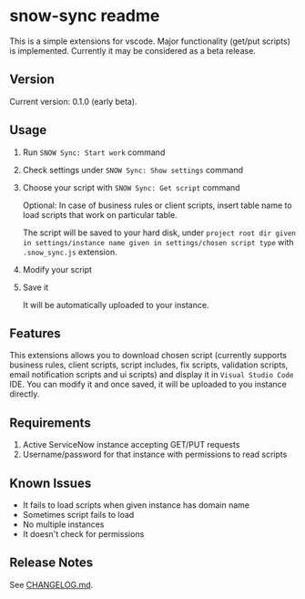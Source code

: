 # snow-sync readme

This is a simple extensions for vscode. Major functionality (get/put scripts) is implemented. Currently it may be considered as a beta release. 

## Version

Current version: 0.1.0 (early beta).

## Usage

1. Run `SNOW Sync: Start work` command
2. Check settings under `SNOW Sync: Show settings` command
3. Choose your script with `SNOW Sync: Get script` command
   
   Optional: In case of business rules or client scripts, insert table name to load scripts that work on particular table.

   The script will be saved to your hard disk, under `project root dir given in settings/instance name given in settings/chosen script type` with `.snow_sync.js` extension.

4. Modify your script
5. Save it

   It will be automatically uploaded to your instance.

## Features

This extensions allows you to download chosen script (currently supports business rules, client scripts, script includes, fix scripts, validation scripts, email notification scripts and ui scripts) and display it in `Visual Studio Code` IDE. You can modify it and once saved, it will be uploaded to you instance directly.

## Requirements

1. Active ServiceNow instance accepting GET/PUT requests
2. Username/password for that instance with permissions to read scripts

## Known Issues

- It fails to load scripts when given instance has domain name
- Sometimes script fails to load
- No multiple instances
- It doesn't check for permissions

## Release Notes

See [CHANGELOG.md](CHANGELOG.md).